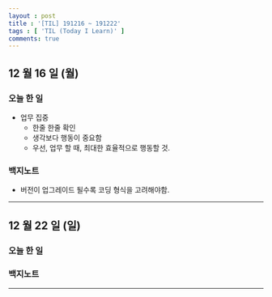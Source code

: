 ```yaml
---
layout : post
title : '[TIL] 191216 ~ 191222'
tags : [ 'TIL (Today I Learn)' ]
comments: true
---
```


## 12 월 16 일 (월)
### 오늘 한 일
- 업무 집중
  - 한줄 한줄 확인
  - 생각보다 행동이 중요함
  - 우선, 업무 할 때, 최대한 효율적으로 행동할 것.

### 백지노트
- 버전이 업그레이드 될수록 코딩 형식을 고려해야함.

---

## 12 월 22 일 (일)
### 오늘 한 일

### 백지노트

---
